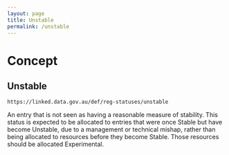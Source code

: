 ```yaml
---
layout: page
title: Unstable
permalink: /unstable
---
```

# Concept

## Unstable

`https://linked.data.gov.au/def/reg-statuses/unstable`

An entry that is not seen as having a reasonable measure of stability. This status is expected to be allocated to entries that were once Stable but have become Unstable, due to a management or technical mishap, rather than being allocated to resources before they become Stable. Those resources should be allocated Experimental.
